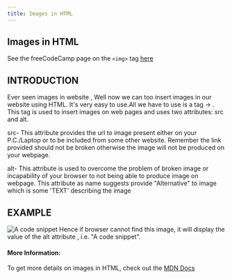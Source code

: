 ```yaml
---
title: Images in HTML
---
```


## Images in HTML

See the freeCodeCamp page on the `<img>` tag [here](https://guide.freecodecamp.org/html/elements/img-tag)

## INTRODUCTION
Ever seen images in website , Well now we can too insert images in our website using HTML. It's very easy to use.All we have to use is a tag -> <img>. This tag is used to insert images on web pages and uses two attributes: src and alt.

src- This attribute provides the url to image present either on your P.C./Laptop or to be included from some other website. Remember the link provided should not be broken otherwise the image will not be produced on your webpage.

alt- This attribute is used to overcome the problem of broken image or incapability of your browser to not being able to produce image on webpage. This attribute as name suggests provide "Alternative" to image which is some 'TEXT' describing the image

## EXAMPLE

<img src="codingme.jpg" alt="A code snippet">
Hence if browser cannot find this image, it will display the value of the alt attribute , i.e. "A code snippet".


#### More Information:
To get more details on images in HTML, check out the [MDN Docs](https://developer.mozilla.org/en-US/docs/Web/HTML/Element/Img)



